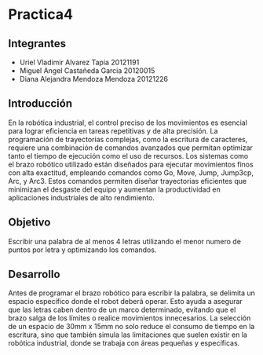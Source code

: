 # Practica4

## Integrantes
- Uriel Vladimir Alvarez Tapia 20121191
- Miguel Angel Castañeda Garcia 20120015
- Diana Alejandra Mendoza Mendoza 20121226

## Introducción 
En la robótica industrial, el control preciso de los movimientos es esencial para lograr eficiencia en tareas repetitivas y de alta precisión. La programación de trayectorias complejas, como la escritura de caracteres, requiere una combinación de comandos avanzados que permitan optimizar tanto el tiempo de ejecución como el uso de recursos. Los sistemas como el brazo robótico utilizado están diseñados para ejecutar movimientos finos con alta exactitud, empleando comandos como Go, Move, Jump, Jump3cp, Arc, y Arc3. Estos comandos permiten diseñar trayectorias eficientes que minimizan el desgaste del equipo y aumentan la productividad en aplicaciones industriales de alto rendimiento.

## Objetivo
Escribir una palabra de al menos 4 letras utilizando el menor numero de puntos por letra y optimizando los comandos.

## Desarrollo
Antes de programar el brazo robótico para escribir la palabra, se delimita un espacio específico donde el robot deberá operar. Esto ayuda a asegurar que las letras caben dentro de un marco determinado, evitando que el brazo salga de los límites o realice movimientos innecesarios.
La selección de un espacio de 30mm x 15mm no solo reduce el consumo de tiempo en la escritura, sino que también simula las limitaciones que suelen existir en la robótica industrial, donde se trabaja con áreas pequeñas y específicas.

